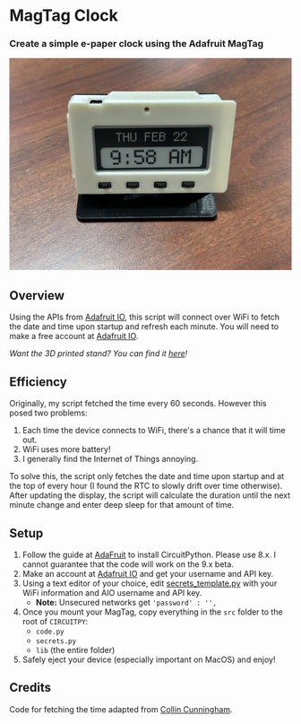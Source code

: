 # MagTag Clock
### Create a simple e-paper clock using the Adafruit MagTag
![alt text](assets/photo.jpg)


## Overview
Using the APIs from [Adafruit IO](https://io.adafruit.com/), this script will connect over WiFi to fetch the date and time upon startup and refresh each minute. You will need to make a free account at [Adafruit IO](https://io.adafruit.com/).

*Want the 3D printed stand? You can find it [here](https://learn.adafruit.com/magtag-3d-printed-stand-case/overview)!*

## Efficiency
Originally, my script fetched the time every 60 seconds. However this posed two problems:
1. Each time the device connects to WiFi, there's a chance that it will time out.
2. WiFi uses more battery!
3. I generally find the Internet of Things annoying.

To solve this, the script only fetches the date and time upon startup and at the top of every hour (I found the RTC to slowly drift over time otherwise). After updating the display, the script will calculate the duration until the next minute change and enter deep sleep for that amount of time.

## Setup
1. Follow the guide at [AdaFruit](https://learn.adafruit.com/adafruit-magtag/circuitpython) to install CircuitPython. Please use 8.x. I cannot guarantee that the code will work on the 9.x beta.
2. Make an account at [Adafruit IO](https://io.adafruit.com/) and get your username and API key.
3. Using a text editor of your choice, edit [secrets_template.py](/src/secrets_template.py) with your WiFi information and AIO username and API key.
    * **Note:** Unsecured networks get `'password' : '',`
4. Once you mount your MagTag, copy everything in the `src` folder to the root of `CIRCUITPY`:
    * `code.py`
    * `secrets.py`
    * `lib` (the entire folder)
5. Safely eject your device (especially important on MacOS) and enjoy!

## Credits
Code for fetching the time adapted from [Collin Cunningham](https://learn.adafruit.com/magtag-cat-feeder-clock/getting-the-date-time).
